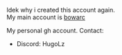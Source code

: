 Idek why i created this account again.  
My main account is [bowarc](https://github.com/bowarc)

My personal gh account.
Contact:  
- Discord: HugoLz

